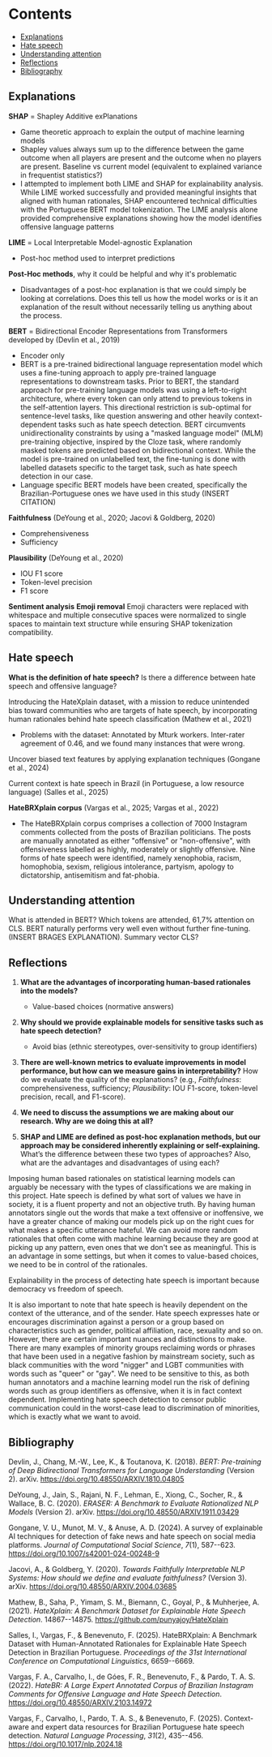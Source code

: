 # Contents

- [Explanations](#explanations)
- [Hate speech](#hate-speech)
- [Understanding attention](#understanding-attention)
- [Reflections](#reflections)
- [Bibliography](#bibliography)

## Explanations

**SHAP** = Shapley Additive exPlanations

- Game theoretic approach to explain the output of machine learning models
- Shapley values always sum up to the difference between the game outcome when all players are present and the outcome when no players are present. Baseline vs current model (equivalent to explained variance in frequentist statistics?)
- I attempted to implement both LIME and SHAP for explainability analysis. While LIME worked successfully and provided meaningful insights that aligned with human rationales, SHAP encountered technical difficulties with the Portuguese BERT model tokenization. The LIME analysis alone provided comprehensive explanations showing how the model identifies offensive language patterns

**LIME** = Local Interpretable Model-agnostic Explanation

- Post-hoc method used to interpret predictions

**Post-Hoc methods**, why it could be helpful and why it's problematic

- Disadvantages of a post-hoc explanation is that we could simply be looking at correlations. Does this tell us how the model works or is it an explanation of the result without necessarily telling us anything about the process.

**BERT** = Bidirectional Encoder Representations from Transformers developed by (Devlin et al., 2019)

- Encoder only
- BERT is a pre-trained bidirectional language representation model which uses a fine-tuning approach to apply pre-trained language representations to downstream tasks. Prior to BERT, the standard approach for pre-training language models was using a left-to-right architecture, where every token can only attend to previous tokens in the self-attention layers. This directional restriction is sub-optimal for sentence-level tasks, like question answering and other heavily context-dependent tasks such as hate speech detection. BERT circumvents unidirectionality constraints by using a "masked language model" (MLM) pre-training objective, inspired by the Cloze task, where randomly masked tokens are predicted based on bidirectional context. While the model is pre-trained on unlabelled text, the fine-tuning is done with labelled datasets specific to the target task, such as hate speech detection in our case.
- Language specific BERT models have been created, specifically the Brazilian-Portuguese ones we have used in this study (INSERT CITATION)

**Faithfulness** (DeYoung et al., 2020; Jacovi & Goldberg, 2020)

- Comprehensiveness
- Sufficiency

**Plausibility** (DeYoung et al., 2020)

- IOU F1 score
- Token-level precision
- F1 score

**Sentiment analysis**
**Emoji removal**
Emoji characters were replaced with whitespace and multiple consecutive spaces were normalized to single spaces to maintain text structure while ensuring SHAP tokenization compatibility.

## Hate speech

**What is the definition of hate speech?** Is there a difference between hate speech and offensive language?

Introducing the HateXplain dataset, with a mission to reduce unintended bias toward communities who are targets of hate speech, by incorporating human rationales behind hate speech classification (Mathew et al., 2021)

- Problems with the dataset: Annotated by Mturk workers. Inter-rater agreement of 0.46, and we found many instances that were wrong.

Uncover biased text features by applying explanation techniques (Gongane et al., 2024)

Current context is hate speech in Brazil (in Portuguese, a low resource language) (Salles et al., 2025)

**HateBRXplain corpus** (Vargas et al., 2025; Vargas et al., 2022)

- The HateBRXplain corpus comprises a collection of 7000 Instagram comments collected from the posts of Brazilian politicians. The posts are manually annotated as either "offensive" or "non-offensive", with offensiveness labelled as highly, moderately or slightly offensive. Nine forms of hate speech were identified, namely xenophobia, racism, homophobia, sexism, religious intolerance, partyism, apology to dictatorship, antisemitism and fat-phobia.

## Understanding attention

What is attended in BERT? Which tokens are attended, 61,7% attention on CLS. BERT naturally performs very well even without further fine-tuning. (INSERT BRAGES EXPLANATION). Summary vector CLS?

## Reflections

1. **What are the advantages of incorporating human-based rationales into the models?**
   - Value-based choices (normative answers)

2. **Why should we provide explainable models for sensitive tasks such as hate speech detection?**
   - Avoid bias (ethnic stereotypes, over-sensitivity to group identifiers)

3. **There are well-known metrics to evaluate improvements in model performance, but how can we measure gains in interpretability?** How do we evaluate the quality of the explanations? (e.g., *Faithfulness*: comprehensiveness, sufficiency; *Plausibility*: IOU F1-score, token-level precision, recall, and F1-score).

4. **We need to discuss the assumptions we are making about our research. Why are we doing this at all?**

5. **SHAP and LIME are defined as post-hoc explanation methods, but our approach may be considered inherently explaining or self-explaining.** What’s the difference between these two types of approaches? Also, what are the advantages and disadvantages of using each?

Imposing human based rationales on statistical learning models can arguably be necessary with the types of classifications we are making in this project. Hate speech is defined by what sort of values we have in society, it is a fluent property and not an objective truth. By having human annotators single out the words that make a text offensive or inoffensive, we have a greater chance of making our models pick up on the right cues for what makes a specific utterance hateful. We can avoid more random rationales that often come with machine learning because they are good at picking up any pattern, even ones that we don't see as meaningful. This is an advantage in some settings, but when it comes to value-based choices, we need to be in control of the rationales.

Explainability in the process of detecting hate speech is important because democracy vs freedom of speech.

It is also important to note that hate speech is heavily dependent on the context of the utterance, and of the sender. Hate speech expresses hate or encourages discrimination against a person or a group based on characteristics such as gender, political affiliation, race, sexuality and so on. However, there are certain important nuances and distinctions to make. There are many examples of minority groups reclaiming words or phrases that have been used in a negative fashion by mainstream society, such as black communities with the word "nigger" and LGBT communities with words such as "queer" or "gay". We need to be sensitive to this, as both human annotators and a machine learning model run the risk of defining words such as group identifiers as offensive, when it is in fact context dependent. Implementing hate speech detection to censor public communication could in the worst-case lead to discrimination of minorities, which is exactly what we want to avoid.

## Bibliography

Devlin, J., Chang, M.-W., Lee, K., & Toutanova, K. (2018). *BERT: Pre-training of Deep Bidirectional Transformers for Language Understanding* (Version 2). arXiv. https://doi.org/10.48550/ARXIV.1810.04805

DeYoung, J., Jain, S., Rajani, N. F., Lehman, E., Xiong, C., Socher, R., & Wallace, B. C. (2020). *ERASER: A Benchmark to Evaluate Rationalized NLP Models* (Version 2). arXiv. https://doi.org/10.48550/ARXIV.1911.03429

Gongane, V. U., Munot, M. V., & Anuse, A. D. (2024). A survey of explainable AI techniques for detection of fake news and hate speech on social media platforms. *Journal of Computational Social Science*, *7*(1), 587--623. https://doi.org/10.1007/s42001-024-00248-9

Jacovi, A., & Goldberg, Y. (2020). *Towards Faithfully Interpretable NLP Systems: How should we define and evaluate faithfulness?* (Version 3). arXiv. https://doi.org/10.48550/ARXIV.2004.03685

Mathew, B., Saha, P., Yimam, S. M., Biemann, C., Goyal, P., & Muhherjee, A. (2021). *HateXplain: A Benchmark Dataset for Explainable Hate Speech Detection*. 14867--14875. https://github.com/punyajoy/HateXplain

Salles, I., Vargas, F., & Benevenuto, F. (2025). HateBRXplain: A Benchmark Dataset with Human-Annotated Rationales for Explainable Hate Speech Detection in Brazilian Portuguese. *Proceedings of the 31st International Conference on Computational Linguistics*, 6659--6669.

Vargas, F. A., Carvalho, I., de Góes, F. R., Benevenuto, F., & Pardo, T. A. S. (2022). *HateBR: A Large Expert Annotated Corpus of Brazilian Instagram Comments for Offensive Language and Hate Speech Detection*. https://doi.org/10.48550/ARXIV.2103.14972

Vargas, F., Carvalho, I., Pardo, T. A. S., & Benevenuto, F. (2025). Context-aware and expert data resources for Brazilian Portuguese hate speech detection. *Natural Language Processing*, *31*(2), 435--456. https://doi.org/10.1017/nlp.2024.18
